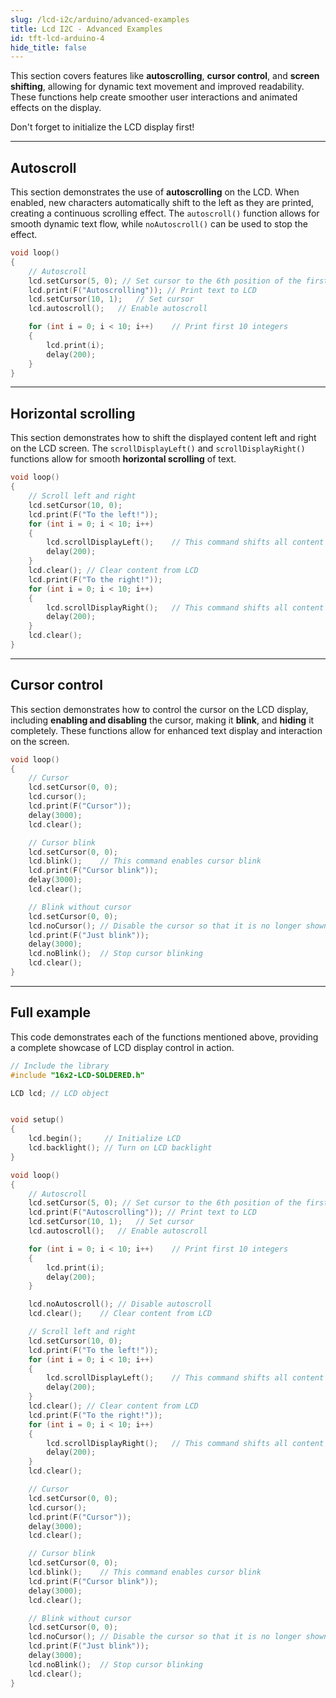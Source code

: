 ```yaml
---
slug: /lcd-i2c/arduino/advanced-examples
title: Lcd I2C - Advanced Examples
id: tft-lcd-arduino-4
hide_title: false
---
```


This section covers features like **autoscrolling**, **cursor control**, and **screen shifting**, allowing for dynamic text movement and improved readability. These functions help create smoother user interactions and animated effects on the display.

<WarningBox>Don't forget to initialize the LCD display first!</WarningBox>

---

## Autoscroll

This section demonstrates the use of **autoscrolling** on the LCD. When enabled, new characters automatically shift to the left as they are printed, creating a continuous scrolling effect. The `autoscroll()` function allows for smooth dynamic text flow, while `noAutoscroll()` can be used to stop the effect.

```cpp
void loop()
{
    // Autoscroll
    lcd.setCursor(5, 0); // Set cursor to the 6th position of the first row (index starts at 0)
    lcd.print(F("Autoscrolling")); // Print text to LCD
    lcd.setCursor(10, 1);   // Set cursor
    lcd.autoscroll();   // Enable autoscroll

    for (int i = 0; i < 10; i++)    // Print first 10 integers
    {
        lcd.print(i);   
        delay(200);
    }
}
```

<FunctionDocumentation
  functionName="lcd.autoscroll()"
  description="Enables automatic scrolling when printing new characters. The display shifts left as new characters are added, creating a scrolling effect."
  returnDescription="None"
  parameters={[]}
/>

<FunctionDocumentation
  functionName="lcd.noAutoscroll()"
  description="Disables automatic scrolling, keeping new characters stationary when printed."
  returnDescription="None"
  parameters={[]}
/>

---

## Horizontal scrolling

This section demonstrates how to shift the displayed content left and right on the LCD screen. The `scrollDisplayLeft()` and `scrollDisplayRight()` functions allow for smooth **horizontal scrolling** of text.

```cpp
void loop()
{
    // Scroll left and right
    lcd.setCursor(10, 0); 
    lcd.print(F("To the left!"));
    for (int i = 0; i < 10; i++)
    {
        lcd.scrollDisplayLeft();    // This command shifts all content to the left by one position
        delay(200);
    }
    lcd.clear(); // Clear content from LCD
    lcd.print(F("To the right!"));
    for (int i = 0; i < 10; i++)
    {
        lcd.scrollDisplayRight();   // This command shifts all content to the right by one position
        delay(200);
    }
    lcd.clear();
}
```

<FunctionDocumentation
  functionName="lcd.scrollDisplayLeft()"
  description="Shifts all displayed content one position to the left."
  returnDescription="None"
  parameters={[]}
/>

<FunctionDocumentation
  functionName="lcd.scrollDisplayRight()"
  description="Shifts all displayed content one position to the right."
  returnDescription="None"
  parameters={[]}
/>

---

## Cursor control

This section demonstrates how to control the cursor on the LCD display, including **enabling and disabling** the cursor, making it **blink**, and **hiding** it completely. These functions allow for enhanced text display and interaction on the screen.

```cpp
void loop()
{
    // Cursor
    lcd.setCursor(0, 0);
    lcd.cursor();
    lcd.print(F("Cursor"));
    delay(3000);
    lcd.clear();

    // Cursor blink
    lcd.setCursor(0, 0);
    lcd.blink();    // This command enables cursor blink
    lcd.print(F("Cursor blink"));
    delay(3000);
    lcd.clear();

    // Blink without cursor
    lcd.setCursor(0, 0);
    lcd.noCursor(); // Disable the cursor so that it is no longer shown on the screen
    lcd.print(F("Just blink"));
    delay(3000);
    lcd.noBlink();  // Stop cursor blinking
    lcd.clear();
}
```

<FunctionDocumentation
  functionName="lcd.cursor()"
  description="Displays the cursor as a solid underscore at the current position."
  returnDescription="None"
  parameters={[]}
/>

<FunctionDocumentation
  functionName="lcd.noCursor()"
  description="Hides the cursor from the display."
  returnDescription="None"
  parameters={[]}
/>

<FunctionDocumentation
  functionName="lcd.blink()"
  description="Makes the cursor blink on and off at its current position."
  returnDescription="None"
  parameters={[]}
/>

<FunctionDocumentation
  functionName="lcd.noBlink()"
  description="Stops the cursor from blinking."
  returnDescription="None"
  parameters={[]}
/>

---

## Full example

This code demonstrates each of the functions mentioned above, providing a complete showcase of LCD display control in action.

```cpp
// Include the library
#include "16x2-LCD-SOLDERED.h"

LCD lcd; // LCD object


void setup()
{
    lcd.begin();     // Initialize LCD
    lcd.backlight(); // Turn on LCD backlight
}

void loop()
{
    // Autoscroll
    lcd.setCursor(5, 0); // Set cursor to the 6th position of the first row (index starts at 0)
    lcd.print(F("Autoscrolling")); // Print text to LCD
    lcd.setCursor(10, 1);   // Set cursor
    lcd.autoscroll();   // Enable autoscroll

    for (int i = 0; i < 10; i++)    // Print first 10 integers
    {
        lcd.print(i);   
        delay(200);
    }

    lcd.noAutoscroll(); // Disable autoscroll
    lcd.clear();    // Clear content from LCD

    // Scroll left and right
    lcd.setCursor(10, 0); 
    lcd.print(F("To the left!"));
    for (int i = 0; i < 10; i++)
    {
        lcd.scrollDisplayLeft();    // This command shifts all content to the left by one position
        delay(200);
    }
    lcd.clear(); // Clear content from LCD
    lcd.print(F("To the right!"));
    for (int i = 0; i < 10; i++)
    {
        lcd.scrollDisplayRight();   // This command shifts all content to the right by one position
        delay(200);
    }
    lcd.clear();

    // Cursor
    lcd.setCursor(0, 0);
    lcd.cursor();
    lcd.print(F("Cursor"));
    delay(3000);
    lcd.clear();

    // Cursor blink
    lcd.setCursor(0, 0);
    lcd.blink();    // This command enables cursor blink
    lcd.print(F("Cursor blink"));
    delay(3000);
    lcd.clear();

    // Blink without cursor
    lcd.setCursor(0, 0);
    lcd.noCursor(); // Disable the cursor so that it is no longer shown on the screen
    lcd.print(F("Just blink"));
    delay(3000);
    lcd.noBlink();  // Stop cursor blinking
    lcd.clear();
}
```

<!-- <CenteredImage src="/img/lcd-i2c/advancedexamps.gif" alt="tca schematic" caption="LCD Preview" width="700px" /> -->  

<QuickLink 
  title="Functions.ino" 
  description="Example file for using some functions with the LCD I2C display"
  url="https://github.com/SolderedElectronics/Soldered-16x2-LCD-Arduino-Library/blob/main/examples/Functions/Functions.ino" 
/>